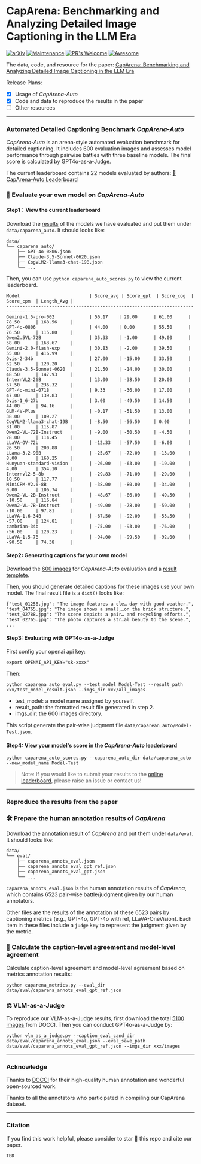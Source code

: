 # CapArena: Benchmarking and Analyzing Detailed Image Captioning in the LLM Era

[![arXiv](https://img.shields.io/badge/arXiv-2503.xxxxx-b31b1b.svg)](https://arxiv.org/abs/2503.xxxxx) 
[![Maintenance](https://img.shields.io/badge/Maintained%3F-yes-green.svg)](https://GitHub.com/Naereen/StrapDown.js/graphs/commit-activity) 
[![PR's Welcome](https://img.shields.io/badge/PRs-welcome-brightgreen.svg?style=flat)](http://makeapullrequest.com)
[![Awesome](https://awesome.re/badge.svg)](https://awesome.re)

The data, code, and resource for the paper: [CapArena: Benchmarking and Analyzing Detailed Image Captioning in the LLM Era](https://arxiv.org/abs/2503.xxxxx)

Release Plans:

- [x] Usage of *CapArena-Auto*
- [x] Code and data to reproduce the results in the paper
- [ ] Other resources

***
###  Automated Detailed Captioning Benchmark *CapArena-Auto*

*CapArena-Auto* is an arena-style automated evaluation benchmark for detailed captioning. It includes 600 evaluation images and assesses model performance through pairwise battles with three baseline models. The final score is calculated by GPT4o-as-a-Judge.

The current leaderboard contains 22 models evaluated by authors: [🤗 CapArena-Auto Leaderboard](https://huggingface.co/spaces/yan111222/CapArena_Auto)

### 📝 Evaluate your own model on *CapArena-Auto*

#### Step1：View the current leaderboard
Download the [results](https://box.nju.edu.cn/f/707c01ccdb724d2f925f/) of the models we have evaluated and put them under `data/caparena_auto`. It should looks like:

```
data/
└── caparena_auto/
    ├── GPT-4o-0806.json
    ├── Claude-3.5-Sonnet-0620.json
    ├── CogVLM2-llama3-chat-19B.json
    └── ...
```

Then, you can use `python caparena_auto_scores.py` to view the current leaderboard.

```
Model                          | Score_avg | Score_gpt  | Score_cog  | Score_cpm  | Length_Avg |
-------------------------------------------------------------------------------------
Gemini-1.5-pro-002             | 56.17    | 29.00      | 61.00      | 78.50      | 168.56     |
GPT-4o-0806                    | 44.00    | 0.00       | 55.50      | 76.50      | 115.80     |
Qwen2.5VL-72B                  | 35.33    | -1.00      | 49.00      | 58.00      | 163.67     |
Gemini-2.0-flash-exp           | 30.83    | -2.00      | 39.50      | 55.00      | 416.99     |
Ovis-2-34b                     | 27.00    | -15.00     | 33.50      | 62.50      | 120.20     |
Claude-3.5-Sonnet-0620         | 21.50    | -14.00     | 30.00      | 48.50      | 147.93     |
InternVL2-26B                  | 13.00    | -38.50     | 20.00      | 57.50      | 236.32     |
GPT-4o-mini-0718               | 9.33     | -36.00     | 17.00      | 47.00      | 139.83     |
Ovis-1_6-27b                   | 3.00     | -49.50     | 14.50      | 44.00      | 94.16      |
GLM-4V-Plus                    | -0.17    | -51.50     | 13.00      | 38.00      | 109.27     |
CogVLM2-llama3-chat-19B        | -8.50    | -56.50     | 0.00       | 31.00      | 115.87     |
Qwen2-VL-72B-Instruct          | -9.00    | -50.50     | -4.50      | 28.00      | 114.45     |
LLaVA-OV-72b                   | -12.33   | -57.50     | -6.00      | 26.50      | 200.88     |
LLama-3.2-90B                  | -25.67   | -72.00     | -13.00     | 8.00       | 160.25     |
Hunyuan-standard-vision        | -26.00   | -63.00     | -19.00     | 4.00       | 354.10     |
Internvl2-5-8b                 | -29.83   | -71.00     | -29.00     | 10.50      | 117.77     |
MiniCPM-V2.6-8B                | -38.00   | -80.00     | -34.00     | 0.00       | 106.74     |
Qwen2-VL-2B-Instruct           | -48.67   | -86.00     | -49.50     | -10.50     | 116.84     |
Qwen2-VL-7B-Instruct           | -49.00   | -78.00     | -59.00     | -10.00     | 97.81      |
LLaVA-1.6-34B                  | -67.50   | -92.00     | -53.50     | -57.00     | 124.81     |
cambrian-34b                   | -75.00   | -93.00     | -76.00     | -56.00     | 120.23     |
LLaVA-1.5-7B                   | -94.00   | -99.50     | -92.00     | -90.50     | 74.38      |
```

#### Step2: Generating captions for your own model
Download the [600 images](https://box.nju.edu.cn/f/a79c42c9c10e4acb83e7/) for *CapArena-Auto* evaluation and a [result templete](https://box.nju.edu.cn/f/43eb761488734c638824/).

Then, you should generate detailed captions for these images use your own model. The final result file is a `dict()` looks like:

```
{"test_01258.jpg": "The image features a cle… day with good weather.",
"test_04765.jpg": "The image shows a small,…on the brick structure.",
"test_02788.jpg": "The scene depicts a pair… and recycling efforts.",
"test_02765.jpg": "The photo captures a str…al beauty to the scene.",
...
```

#### Step3: Evaluating with GPT4o-as-a-Judge

First config your openai api key: 

```
export OPENAI_API_KEY="sk-xxxx"
```

Then:
```
python caparena_auto_eval.py --test_model Model-Test --result_path xxx/test_model_result.json --imgs_dir xxx/all_images
```

- test_model: a model name assigned by yourself.
- result_path: the formatted result file generated in step 2.
- imgs_dir: the 600 images directory.

This script generate the pair-wise judgment file `data/caparean_auto/Model-Test.json`.

#### Step4: View your model's score in the *CapArena-Auto* leaderboard

```
python caparena_auto_scores.py --caparena_auto_dir data/caparena_auto --new_model_name Model-Test
```

> Note: If you would like to submit your results to the [online leaderboard](https://huggingface.co/spaces/yan111222/CapArena_Auto), please raise an issue or contact us!

***
### Reproduce the results from the paper

### 🛠️ Prepare the human annotation results of *CapArena*

Download the [annotation result](https://box.nju.edu.cn/f/0fd0a0d3dce243ab8c12/) of *CapArena* and put them under `data/eval`. It should looks like:

```
data/
└── eval/
    ├── caparena_annots_eval.json
    ├── caparena_annots_eval_gpt_ref.json
    ├── caparena_annots_eval_gpt.json
    └── ...
```

`caparena_annots_eval.json` is the human annotation results of *CapArena*, which contains 6523 pair-wise battle/judgment given by our human annotators.

Other files are the results of the annotation of these 6523 pairs by captioning metrics (e.g., GPT-4o, GPT-4o with ref, LLaVA-OneVision). Each item in these files include a `judge` key to represent the judgment given by the metric.

### 🎯 Calculate the caption-level agreement and model-level agreement

Calculate caption-level agreement and model-level agreement based on metrics annotation results:

```
python caparena_metrics.py --eval_dir data/eval/caparena_annots_eval_gpt_ref.json
```

### ⚖️ VLM-as-a-Judge
To reproduce our VLM-as-a-Judge results, first download the total [5100 images](https://box.nju.edu.cn/f/9d2b9ded47d54999926c/) from DOCCI.
Then you can conduct GPT4o-as-a-Judge by:
```
python vlm_as_a_judge.py --caption_eval_cand_dir data/eval/caparena_annots_eval.json --eval_save_path data/eval/caparena_annots_eval_gpt_ref.json --imgs_dir xxx/images
```

*** 
### Acknowledge

Thanks to [DOCCI](https://google.github.io/docci/) for their high-quality human annotation and wonderful open-sourced work.

Thanks to all the annotators who participated in compiling our CapArena dataset.

***
### Citation
If you find this work helpful, please consider to star 🌟 this repo and cite our paper.
```
TBD
```
